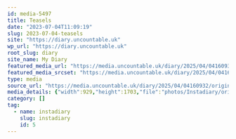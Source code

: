 ```yaml
---
id: media-5497
title: Teasels
date: "2023-07-04T11:09:19"
slug: 2023-07-04-teasels
site: "https://diary.uncountable.uk"
wp_url: "https://diary.uncountable.uk"
root_slug: diary
site_name: My Diary
featured_media_url: "https://media.uncountable.uk/diary/2025/04/04160932/original_f5fc083a-c15c-440d-a08d-ea2cc23d2a9c_I%281%29.webp"
featured_media_srcset: "https://media.uncountable.uk/diary/2025/04/04160932/original_f5fc083a-c15c-440d-a08d-ea2cc23d2a9c_I%281%29-164x300.webp 164w, https://media.uncountable.uk/diary/2025/04/04160932/original_f5fc083a-c15c-440d-a08d-ea2cc23d2a9c_I%281%29-559x1024.webp 559w, https://media.uncountable.uk/diary/2025/04/04160932/original_f5fc083a-c15c-440d-a08d-ea2cc23d2a9c_I%281%29-150x150.webp 150w, https://media.uncountable.uk/diary/2025/04/04160932/original_f5fc083a-c15c-440d-a08d-ea2cc23d2a9c_I%281%29-349x640.webp 349w, https://media.uncountable.uk/diary/2025/04/04160932/original_f5fc083a-c15c-440d-a08d-ea2cc23d2a9c_I%281%29.webp 929w"
type: media
source_url: "https://media.uncountable.uk/diary/2025/04/04160932/original_f5fc083a-c15c-440d-a08d-ea2cc23d2a9c_I%281%29.webp"
media_details: {"width":929,"height":1703,"file":"photos/Instadiary/original_f5fc083a-c15c-440d-a08d-ea2cc23d2a9c_I(1).webp","filesize":185930,"sizes":{"medium":{"file":"original_f5fc083a-c15c-440d-a08d-ea2cc23d2a9c_I(1)-164x300.webp","width":164,"height":300,"filesize":25996,"mime_type":"image/webp","source_url":"https://media.uncountable.uk/diary/2025/04/04160932/original_f5fc083a-c15c-440d-a08d-ea2cc23d2a9c_I%281%29-164x300.webp"},"large":{"file":"original_f5fc083a-c15c-440d-a08d-ea2cc23d2a9c_I(1)-559x1024.webp","width":559,"height":1024,"filesize":202360,"mime_type":"image/webp","source_url":"https://media.uncountable.uk/diary/2025/04/04160932/original_f5fc083a-c15c-440d-a08d-ea2cc23d2a9c_I%281%29-559x1024.webp"},"thumbnail":{"file":"original_f5fc083a-c15c-440d-a08d-ea2cc23d2a9c_I(1)-150x150.webp","width":150,"height":150,"filesize":12566,"mime_type":"image/webp","source_url":"https://media.uncountable.uk/diary/2025/04/04160932/original_f5fc083a-c15c-440d-a08d-ea2cc23d2a9c_I%281%29-150x150.webp"},"mobwidth":{"file":"original_f5fc083a-c15c-440d-a08d-ea2cc23d2a9c_I(1)-349x640.webp","width":349,"height":640,"filesize":100118,"mime_type":"image/webp","source_url":"https://media.uncountable.uk/diary/2025/04/04160932/original_f5fc083a-c15c-440d-a08d-ea2cc23d2a9c_I%281%29-349x640.webp"},"full":{"file":"original_f5fc083a-c15c-440d-a08d-ea2cc23d2a9c_I%281%29.webp","width":929,"height":1703,"mime_type":"image/webp","source_url":"https://media.uncountable.uk/diary/2025/04/04160932/original_f5fc083a-c15c-440d-a08d-ea2cc23d2a9c_I%281%29.webp"}},"image_meta":{"aperture":"0","credit":"","camera":"","caption":"","created_timestamp":"0","copyright":"","focal_length":"0","iso":"0","shutter_speed":"0","title":"","orientation":"0","keywords":[]}}
category: []
tag:
  - name: instadiary
    slug: instadiary
    id: 5
---
```


